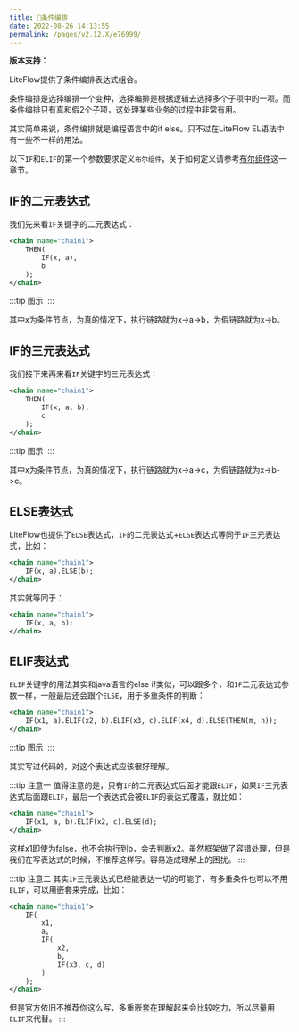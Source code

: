 ```yaml
---
title: 🌵条件编排
date: 2022-08-26 14:13:55
permalink: /pages/v2.12.X/e76999/
---
```


**版本支持：**<Badge text="v2.8.5+" vertical="middle"/>

LiteFlow提供了条件编排表达式组合。

条件编排是选择编排一个变种，选择编排是根据逻辑去选择多个子项中的一项。而条件编排只有真和假2个子项，这处理某些业务的过程中非常有用。

其实简单来说，条件编排就是编程语言中的if else。只不过在LiteFlow EL语法中有一些不一样的用法。

以下`IF`和`ELIF`的第一个参数要求定义`布尔组件`，关于如何定义请参考[布尔组件](/pages/v2.12.X/cb0b59/)这一章节。

## IF的二元表达式

我们先来看`IF`关键字的二元表达式：

```xml
<chain name="chain1">
    THEN(
        IF(x, a),
        b
    );
</chain>
```
:::tip 图示
<img :src="$withBase('/img/flow_example/e11.svg')" style="zoom: 80%" class="no-zoom">
:::

其中x为条件节点，为真的情况下，执行链路就为x->a->b，为假链路就为x->b。

## IF的三元表达式

我们接下来再来看`IF`关键字的三元表达式：

```xml
<chain name="chain1">
    THEN(
        IF(x, a, b),
        c
    );
</chain>
```
:::tip 图示
<img :src="$withBase('/img/flow_example/e12.svg')" style="zoom: 80%" class="no-zoom">
:::

其中x为条件节点，为真的情况下，执行链路就为x->a->c，为假链路就为x->b->c。

## ELSE表达式

LiteFlow也提供了`ELSE`表达式，`IF`的二元表达式+`ELSE`表达式等同于`IF`三元表达式，比如：

```xml
<chain name="chain1">
    IF(x, a).ELSE(b);
</chain>
```
其实就等同于：
```xml
<chain name="chain1">
    IF(x, a, b);
</chain>
```

## ELIF表达式

`ELIF`关键字的用法其实和java语言的else if类似，可以跟多个，和`IF`二元表达式参数一样，一般最后还会跟个`ELSE`，用于多重条件的判断：

```xml
<chain name="chain1">
    IF(x1, a).ELIF(x2, b).ELIF(x3, c).ELIF(x4, d).ELSE(THEN(m, n));
</chain>
```

:::tip 图示
<img :src="$withBase('/img/flow_example/e13.svg')" style="zoom: 80%" class="no-zoom">
:::

其实写过代码的，对这个表达式应该很好理解。

:::tip 注意一
值得注意的是，只有`IF`的二元表达式后面才能跟`ELIF`，如果`IF`三元表达式后面跟`ELIF`，最后一个表达式会被`ELIF`的表达式覆盖，就比如：
```xml
<chain name="chain1">
    IF(x1, a, b).ELIF(x2, c).ELSE(d);
</chain>
```
这样x1即使为false，也不会执行到b，会去判断x2。虽然框架做了容错处理，但是我们在写表达式的时候，不推荐这样写。容易造成理解上的困扰。
:::

:::tip 注意二
其实`IF`三元表达式已经能表达一切的可能了，有多重条件也可以不用`ELIF`，可以用嵌套来完成，比如：
```xml
<chain name="chain1">
    IF(
        x1,
        a, 
        IF(
            x2,
            b,
            IF(x3, c, d)
        )
    );
</chain>
```
但是官方依旧不推荐你这么写，多重嵌套在理解起来会比较吃力，所以尽量用`ELIF`来代替。
:::


